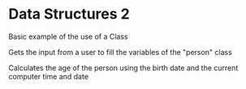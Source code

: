 # Data Structures 2
 Basic example of the use of a Class
 
 Gets the input from a user to fill the variables of the "person" class
 
 Calculates the age of the person using the birth date and the current computer time and date
